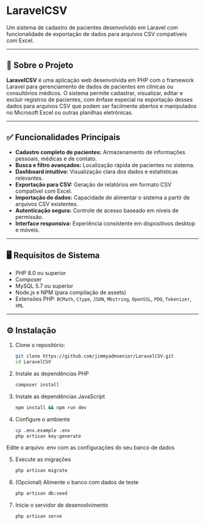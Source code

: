 # LaravelCSV

Um sistema de cadastro de pacientes desenvolvido em Laravel com funcionalidade de exportação de dados para arquivos CSV compatíveis com Excel.

---

## 📌 Sobre o Projeto

**LaravelCSV** é uma aplicação web desenvolvida em PHP com o framework Laravel para gerenciamento de dados de pacientes em clínicas ou consultórios médicos. O sistema permite cadastrar, visualizar, editar e excluir registros de pacientes, com ênfase especial na exportação desses dados para arquivos CSV que podem ser facilmente abertos e manipulados no Microsoft Excel ou outras planilhas eletrônicas.

---

## ✅ Funcionalidades Principais

- **Cadastro completo de pacientes:** Armazenamento de informações pessoais, médicas e de contato.
- **Busca e filtro avançados:** Localização rápida de pacientes no sistema.
- **Dashboard intuitivo:** Visualização clara dos dados e estatísticas relevantes.
- **Exportação para CSV:** Geração de relatórios em formato CSV compatível com Excel.
- **Importação de dados:** Capacidade de alimentar o sistema a partir de arquivos CSV existentes.
- **Autenticação segura:** Controle de acesso baseado em níveis de permissão.
- **Interface responsiva:** Experiência consistente em dispositivos desktop e móveis.

---

## 🖥️ Requisitos de Sistema

- PHP 8.0 ou superior  
- Composer  
- MySQL 5.7 ou superior  
- Node.js e NPM (para compilação de assets)  
- Extensões PHP: `BCMath`, `Ctype`, `JSON`, `Mbstring`, `OpenSSL`, `PDO`, `Tokenizer`, `XML`

---

## ⚙️ Instalação

1. Clone o repositório:

   ```bash
   git clone https://github.com/jimmyadmsenior/LaravelCSV.git
   cd LaravelCSV

2. Instale as dependências PHP
   ```bash
   composer install
   
3. Instale as dependências JavaScript
   ```bash
   npm install && npm run dev

4. Configure o ambiente
   ```bash
   cp .env.example .env
   php artisan key:generate

Edite o arquivo .env com as configurações do seu banco de dados

5. Execute as migrações
   ```bash
   php artisan migrate

6. (Opcional) Alimente o banco com dados de teste
   ```bash
   php artisan db:seed

7. Inicie o servidor de desenvolvimento
   ```bash
   php artisan serve
